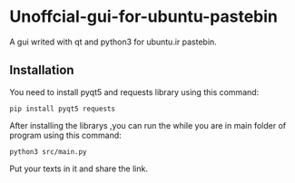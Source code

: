 # Unoffcial-gui-for-ubuntu-pastebin
A gui writed with qt and python3 for ubuntu.ir pastebin.  
## Installation
You need to install pyqt5 and requests library using this command:  
```
pip install pyqt5 requests 
```  
After installing the librarys ,you can run the while you are in main folder of program using this command:  
```
python3 src/main.py
```
Put your texts in it and share the link.  
